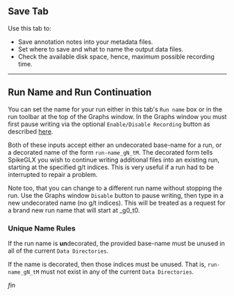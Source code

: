 ## Save Tab

Use this tab to:

* Save annotation notes into your metadata files.
* Set where to save and what to name the output data files.
* Check the available disk space, hence, maximum possible recording time.

--------

## Run Name and Run Continuation

You can set the name for your run either in this tab's `Run name` box or
in the run toolbar at the top of the Graphs window. In the Graphs window
you must first pause writing via the optional `Enable/Disable Recording`
button as described [here](GateTab_Help.html#gate-manual-override).

Both of these inputs accept either an undecorated base-name for a run,
or a decorated name of the form `run-name_gN_tM`. The decorated form tells
SpikeGLX you wish to continue writing additional files into an existing
run, starting at the specified g/t indices. This is very useful if a run
had to be interrupted to repair a problem.

Note too, that you can change to a different run name without stopping the
run. Use the Graphs window `Disable` button to pause writing, then type in
a new undecorated name (no g/t indices). This will be treated as a request
for a brand new run name that will start at _g0_t0.

### Unique Name Rules

If the run name is **un**decorated, the provided base-name must be unused
in all of the current `Data Directories`.

If the name is decorated, then those indices must be unused. That is,
`run-name_gN_tM` must not exist in any of the current `Data Directories`.


_fin_

